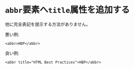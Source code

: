# `abbr`要素へ`title`属性を追加する

他に完全表記を提示する方法がありません。

悪い例:

    <abbr>HBP</abbr>

良い例:

    <abbr title="HTML Best Practices">HBP</abbr>
